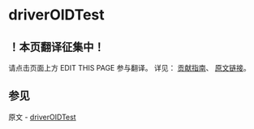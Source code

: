 # driverOIDTest

## ！本页翻译征集中！

请点击页面上方 EDIT THIS PAGE 参与翻译。
详见：
[贡献指南]( https://github.com/JinMuInfo/MongoDB-Manual-zh/blob/master/CONTRIBUTING.md )、
[原文链接](  https://docs.mongodb.com/manual/reference/command/driverOIDTest/  )。

## 参见

原文 - [driverOIDTest]( https://docs.mongodb.com/manual/reference/command/driverOIDTest/ )

